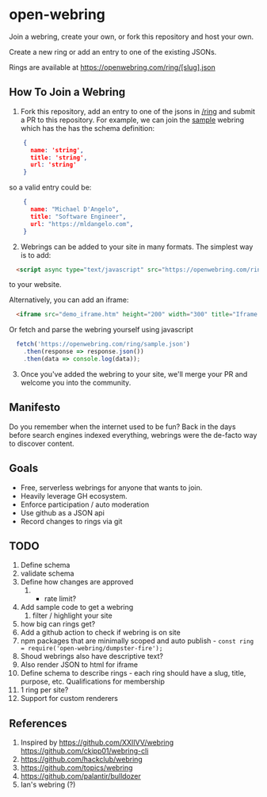 # open-webring

Join a webring, create your own, or fork this repository and host your own.

Create a new ring or add an entry to one of the existing JSONs.

Rings are available at https://openwebring.com/ring/[slug].json

## How To Join a Webring


1. Fork this repository, add an entry to one of the jsons in [/ring](/ring) and submit a PR to this repository. For example, we can join the [sample](/ring/sample.json) webring which has the has the schema definition:

  ```json
      {
        name: 'string',
        title: 'string',
        url: 'string'
      }
  ```

  so a valid entry could be:

  ```json
      {
        name: "Michael D'Angelo",
        title: "Software Engineer",
        url: "https://mldangelo.com",
      }
  ```

2. Webrings can be added to your site in many formats. The simplest way is to add:

  ```html
    <script async type="text/javascript" src="https://openwebring.com/ring/sample.js" charset="utf-8"></script>
  ```
  to your website. 

  Alternatively, you can add an iframe:

  ```html
    <iframe src="demo_iframe.htm" height="200" width="300" title="Iframe Example"></iframe>
  ``` 
 
  Or fetch and parse the webring yourself using javascript

  ```javascript
    fetch('https://openwebring.com/ring/sample.json')
      .then(response => response.json())
      .then(data => console.log(data));
  ```

3. Once you've added the webring to your site, we'll merge your PR and welcome you into the community. 

## Manifesto

Do you remember when the internet used to be fun? Back in the days before search engines indexed everything, webrings were the de-facto way to discover content. 

## Goals

- Free, serverless webrings for anyone that wants to join.
- Heavily leverage GH ecosystem.
- Enforce participation / auto moderation
- Use github as a JSON api
- Record changes to rings via git

## TODO

1. Define schema
2. validate schema
3. Define how changes are approved
   1. - rate limit?
4. Add sample code to get a webring
   1. filter / highlight your site
5. how big can rings get?
6. Add a github action to check if webring is on site
7. npm packages that are minimally scoped and auto publish - `const ring = require('open-webring/dumpster-fire');`
8. Shoud webrings also have descriptive text? 
9. Also render JSON to html for iframe 
10. Define schema to describe rings - each ring should have a slug, title, purpose, etc. Qualifications for membership 
11. 1 ring per site? 
12. Support for custom renderers

## References

1. Inspired by https://github.com/XXIIVV/webring https://github.com/ckipp01/webring-cli
2. https://github.com/hackclub/webring
3. https://github.com/topics/webring
4. https://github.com/palantir/bulldozer
5. Ian's webring (?)